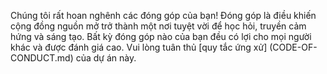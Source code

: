 Chúng tôi rất hoan nghênh các đóng góp của bạn! 
Đóng góp là điều khiến cộng đồng nguồn mở trở thành một nơi tuyệt vời để học hỏi, truyền cảm hứng và sáng tạo. Bất kỳ đóng góp nào của bạn đều có lợi cho mọi người khác và được đánh giá cao.
Vui lòng tuân thủ [quy tắc ứng xử] (CODE-OF-CONDUCT.md) của dự án này.
